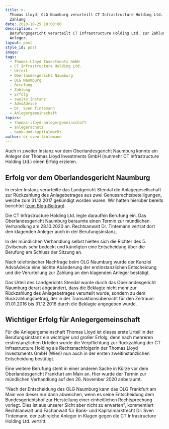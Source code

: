 ```yaml
---
title: >-
  Thomas Lloyd: OLG Naumburg verurteilt CT Infrastructure Holding Ltd. zur
  Zahlung
date: 2020-10-29 10:00:00
description: >-
  Berufungsgericht verurteilt CT Infrastructure Holding Ltd. zur Zahlung an
  Anleger.
layout: post
style_id: post
image:
tags:
  - Thomas Lloyd Investments GmbH
  - CT Infrastructure Holding Ltd.
  - Urteil
  - Oberlandesgericht Naumburg
  - OLG Naumburg
  - Berufung
  - Zahlung
  - Erfolg
  - zweite Instanz
  - AdvoAdvice
  - Dr. Sven Tintemann
  - Anlegergemeinschaft
topics:
  - thomas-lloyd-anlegergemeinschaft
  - anlegerschutz
  - bank-und-kapitalmarkt
author: dr-sven-tintemann
---
```


Auch in zweiter Instanz vor dem Oberlandesgericht Naumburg konnte ein Anleger der Thomas Lloyd Investments GmbH (nunmehr CT Infrastructure Holding Ltd.) einen Erfolg erzielen.

## Erfolg vor dem Oberlandesgericht Naumburg

In erster Instanz verurteilte das Landgericht Stendal die Anlagegesellschaft zur Rückzahlung des Anlagebetrages aus zwei Genussrechtsbeteiligungen, welche zum 31.12.2017 gekündigt worden waren. Wir hatten hierüber bereits berichtet ([zum Blog-Beitrag](/blog/thomas-lloyd-zweites-urteil-f%C3%BCr-anleger-erstritten/)).&nbsp;

Die CT Infrastructure Holding Ltd. legte daraufhin Berufung ein. Das Oberlandesgericht Naumburg beraumte einen Termin zur mündlichen Verhandlung am 28.10.2020 an. Rechtsanwalt Dr. Tintemann vertrat dort den klagenden Anleger auch in der Berufungsinstanz.&nbsp;

In der mündlichen Verhandlung selbst hielten sich die Richter des 5. Zivilsenats sehr bedeckt und kündigten eine Entscheidung über die Berufung am Schluss der Sitzung an.

Nach telefonischer Nachfrage beim OLG Naumburg wurde der Kanzlei AdvoAdvice eine leichte Abänderung der erstinstanzlichen Entscheidung und die Verurteilung zur Zahlung an den klagenden Anleger bestätigt.

Das Urteil des Landgerichts Stendal wurde durch das Oberlandesgericht Naumburg derart abgeändert, dass die Beklagte nicht mehr zur Rückzahlung des Anlagebetrages verurteilt wurde, sondern zu dem Rückzahlungsbetrag, der in der Transaktionsübersicht für den Zeitraum 01.01.2016 bis 31.12.2016 durch die Beklagte angegeben wurde.

## Wichtiger Erfolg für Anlegergemeinschaft

Für die Anlegergemeinschaft Thomas Lloyd ist dieses erste Urteil in der Berufungsinstanz ein wichtiger und gro&szlig;er Erfolg, denn nach mehreren erstinstanzlichen Urteilen wurde die Verpflichtung zur Rückzahlung der CT Infrastructure Holding als Rechtsnachfolgerin der Thomas Lloyd Investsments GmbH (Wien) nun auch in der ersten zweitinstanzlichen Entscheidung bestätigt.

Eine weitere Berufung steht in einer anderen Sache in Kürze vor dem Oberlandesgericht Frankfurt am Main an. Hier wurde der Termin zur mündlichen Verhandlung auf den 26. November 2020 anberaumt.

"Nach der Entscheidung des OLG Naumburg kann das OLG Frankfurt am Main von dieser nur dann abweichen, wenn es seine Entscheidung dem Bundesgerichtshof zur Herstellung einer einheitlichen Rechtsprechung vorlegt. Dies ist aus unserer Sicht aber nicht zu erwarten", kommentiert Rechtsanwalt und Fachanwalt für Bank- und Kapitalmarktrecht Dr. Sven Tintemann, der zahlreiche Anleger in Klagen gegen die CT Infrastructure Holding Ltd. vertritt.&nbsp;